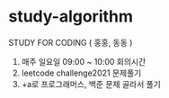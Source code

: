 # study-algorithm
STUDY FOR CODING ( 홍홍, 동동 ) 

1. 매주 일요일 09:00 ~ 10:00 회의시간
2. leetcode challenge2021 문제풀기
3. +a로 프로그래머스, 백준 문제 골라서 풀기

